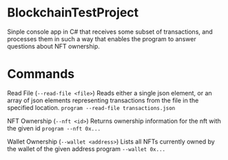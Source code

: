 # BlockchainTestProject

Sinple console app in C# that receives some subset of transactions, and processes them in such a way that enables the program to answer questions about NFT ownership.

# Commands
Read File (`--read-file <file>`)
Reads either a single json element, or an array of json elements representing
transactions from the file in the specified location.
`program --read-file transactions.json`

NFT Ownership (`--nft <id>`)
Returns ownership information for the nft with the given id
`program --nft 0x...`

Wallet Ownership (`--wallet <address>`)
Lists all NFTs currently owned by the wallet of the given address
program `--wallet 0x...`
